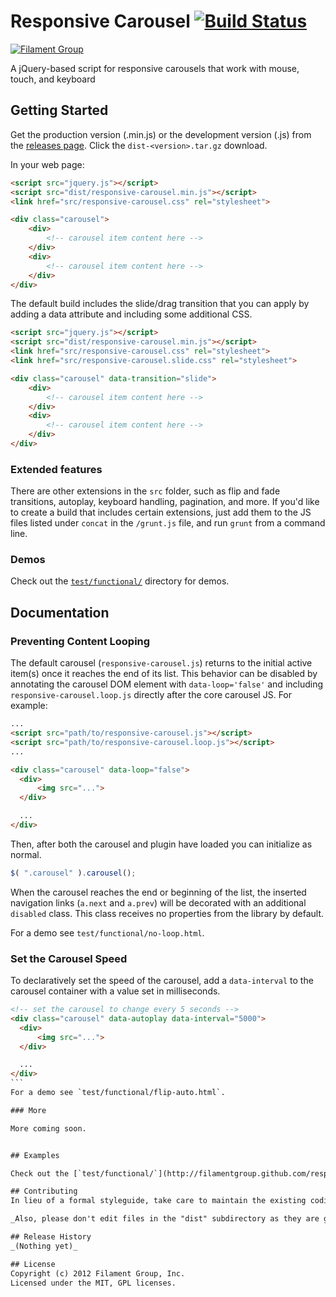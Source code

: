 # Responsive Carousel [![Build Status](https://travis-ci.org/filamentgroup/responsive-carousel.png)](https://travis-ci.org/filamentgroup/responsive-carousel)

[![Filament Group](http://filamentgroup.com/images/fg-logo-positive-sm-crop.png) ](http://www.filamentgroup.com/)

A jQuery-based script for responsive carousels that work with mouse, touch, and keyboard

## Getting Started
Get the production version (.min.js) or the development version (.js) from the [releases page](https://github.com/filamentgroup/responsive-carousel/releases). Click the `dist-<version>.tar.gz` download.

In your web page:

```html
<script src="jquery.js"></script>
<script src="dist/responsive-carousel.min.js"></script>
<link href="src/responsive-carousel.css" rel="stylesheet">

<div class="carousel">
	<div>
		<!-- carousel item content here -->
	</div>
	<div>
		<!-- carousel item content here -->
	</div>
</div>

```

The default build includes the slide/drag transition that you can apply by adding a data attribute and including some additional CSS.
```html
<script src="jquery.js"></script>
<script src="dist/responsive-carousel.min.js"></script>
<link href="src/responsive-carousel.css" rel="stylesheet">
<link href="src/responsive-carousel.slide.css" rel="stylesheet">

<div class="carousel" data-transition="slide">
	<div>
		<!-- carousel item content here -->
	</div>
	<div>
		<!-- carousel item content here -->
	</div>
</div>

```

### Extended features

There are other extensions in the `src` folder, such as flip and fade transitions, autoplay, keyboard handling, pagination, and more. If you'd like to create a build that includes certain extensions, just add them to the JS files listed under `concat` in the `/grunt.js` file, and run `grunt` from a command line.

### Demos

Check out the [`test/functional/`](http://filamentgroup.github.com/responsive-carousel/test/functional/) directory for demos.

## Documentation

### Preventing Content Looping

The default carousel (`responsive-carousel.js`) returns to the initial active item(s) once it reaches the end of its list. This behavior can be disabled by annotating the carousel DOM element with `data-loop='false'` and including `responsive-carousel.loop.js` directly after the core carousel JS. For example:

```html
...
<script src="path/to/responsive-carousel.js"></script>
<script src="path/to/responsive-carousel.loop.js"></script>
...

<div class="carousel" data-loop="false">
  <div>
	  <img src="...">
  </div>

  ...
</div>
```

Then, after both the carousel and plugin have loaded you can initialize as normal.

```javascript
$( ".carousel" ).carousel();
```

When the carousel reaches the end or beginning of the list, the inserted navigation links (`a.next` and `a.prev`) will be decorated with an additional `disabled` class. This class receives no properties from the library by default.

For a demo see `test/functional/no-loop.html`.

### Set the Carousel Speed

To declaratively set the speed of the carousel, add a <code>data-interval</code> to the carousel container with a value set in milliseconds.

````html
<!-- set the carousel to change every 5 seconds -->
<div class="carousel" data-autoplay data-interval="5000">
  <div>
	  <img src="...">
  </div>

  ...
</div>
```
For a demo see `test/functional/flip-auto.html`.

### More

More coming soon.


## Examples

Check out the [`test/functional/`](http://filamentgroup.github.com/responsive-carousel/test/functional/) directory for examples.

## Contributing
In lieu of a formal styleguide, take care to maintain the existing coding style. Add unit tests for any new or changed functionality. Lint and test your code using [grunt](https://github.com/cowboy/grunt).

_Also, please don't edit files in the "dist" subdirectory as they are generated via grunt. You'll find source code in the "src" subdirectory!_

## Release History
_(Nothing yet)_

## License
Copyright (c) 2012 Filament Group, Inc.
Licensed under the MIT, GPL licenses.

